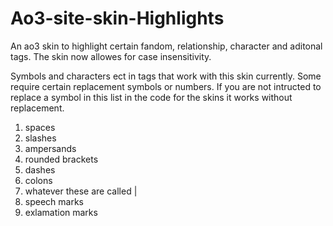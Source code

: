 # Ao3-site-skin-Highlights
An ao3 skin to highlight certain fandom, relationship, character and aditonal tags. The skin now allowes for case insensitivity.

Symbols and characters ect in tags that work with this skin currently. Some require certain replacement symbols or numbers. If you are not intructed to replace a symbol in this list in the code for the skins it works without replacement.

1. spaces
2. slashes
3. ampersands 
4. rounded brackets
5. dashes
6. colons
7. whatever these are called |
8. speech marks
9. exlamation marks


